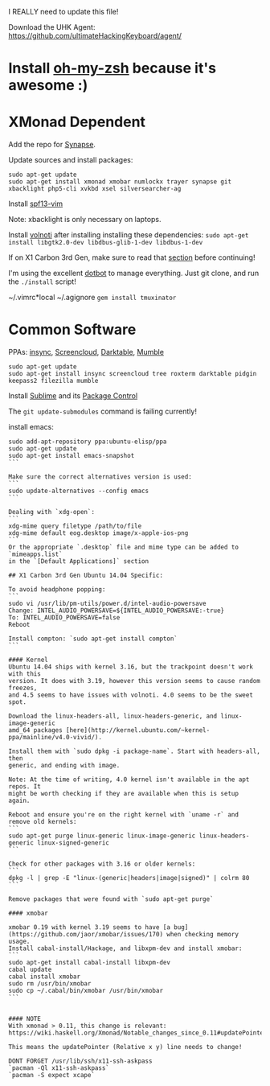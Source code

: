 I REALLY need to update this file!

Download the UHK Agent: https://github.com/ultimateHackingKeyboard/agent/

# Install [oh-my-zsh](https://github.com/robbyrussell/oh-my-zsh) because it's awesome :)

XMonad Dependent
================

Add the repo for [Synapse](https://launchpad.net/~synapse-core/+archive/ubuntu/testing).

Update sources and install packages:
```
sudo apt-get update
sudo apt-get install xmonad xmobar numlockx trayer synapse git xbacklight php5-cli xvkbd xsel silversearcher-ag
```

Install [spf13-vim](https://github.com/spf13/spf13-vim)

Note: xbacklight is only necessary on laptops.

Install [volnoti](https://github.com/hcchu/volnoti#compilation-from-source-archive)
after installing installing these dependencies: `sudo apt-get install libgtk2.0-dev libdbus-glib-1-dev libdbus-1-dev`

If on X1 Carbon 3rd Gen, make sure to read that [section](#x1-carbon-3rd-gen-ubuntu-1404-specific)
before continuing!

I'm using the excellent [dotbot](https://github.com/anishathalye/dotbot) to
manage everything. Just git clone, and run the `./install` script!

~/.vimrc\*local ~/.agignore
`gem install tmuxinator`


Common Software
===============

PPAs:
[insync](https://www.insynchq.com/downloads),
[Screencloud](https://screencloud.net/#download),
[Darktable](https://launchpad.net/~pmjdebruijn/+archive/ubuntu/darktable-release),
[Mumble](https://wiki.mumble.info/wiki/Installing_Mumble#Ubuntu)

```
sudo apt-get update
sudo apt-get install insync screencloud tree roxterm darktable pidgin keepass2 filezilla mumble
```

Install [Sublime](http://www.sublimetext.com/) and its [Package Control](https://packagecontrol.io/installation)

The `git update-submodules` command is failing currently!

install emacs:
``````
sudo add-apt-repository ppa:ubuntu-elisp/ppa
sudo apt-get update
sudo apt-get install emacs-snapshot
```

Make sure the correct alternatives version is used:
```
sudo update-alternatives --config emacs
```

Dealing with `xdg-open`:
```
xdg-mime query filetype /path/to/file
xdg-mime default eog.desktop image/x-apple-ios-png
```
Or the appropriate `.desktop` file and mime type can be added to `mimeapps.list`
in the `[Default Applications]` section

## X1 Carbon 3rd Gen Ubuntu 14.04 Specific:

To avoid headphone popping:
```
sudo vi /usr/lib/pm-utils/power.d/intel-audio-powersave
Change: INTEL_AUDIO_POWERSAVE=${INTEL_AUDIO_POWERSAVE:-true}
To: INTEL_AUDIO_POWERSAVE=false
Reboot

Install compton: `sudo apt-get install compton`
```

#### Kernel
Ubuntu 14.04 ships with kernel 3.16, but the trackpoint doesn't work with this
version. It does with 3.19, however this version seems to cause random freezes,
and 4.5 seems to have issues with volnoti. 4.0 seems to be the sweet spot.

Download the linux-headers-all, linux-headers-generic, and linux-image-generic
amd_64 packages [here](http://kernel.ubuntu.com/~kernel-ppa/mainline/v4.0-vivid/).

Install them with `sudo dpkg -i package-name`. Start with headers-all, then
generic, and ending with image.

Note: At the time of writing, 4.0 kernel isn't available in the apt repos. It
might be worth checking if they are available when this is setup again.

Reboot and ensure you're on the right kernel with `uname -r` and remove old kernels:
```
sudo apt-get purge linux-generic linux-image-generic linux-headers-generic linux-signed-generic
```

Check for other packages with 3.16 or older kernels:
```
dpkg -l | grep -E "linux-(generic|headers|image|signed)" | colrm 80
```

Remove packages that were found with `sudo apt-get purge`

#### xmobar

xmobar 0.19 with kernel 3.19 seems to have [a bug](https://github.com/jaor/xmobar/issues/170) when checking memory usage.
Install cabal-install/Hackage, and libxpm-dev and install xmobar:
```
sudo apt-get install cabal-install libxpm-dev
cabal update
cabal install xmobar
sudo rm /usr/bin/xmobar
sudo cp ~/.cabal/bin/xmobar /usr/bin/xmobar
```


#### NOTE
With xmonad > 0.11, this change is relevant:
https://wiki.haskell.org/Xmonad/Notable_changes_since_0.11#updatePointer

This means the updatePointer (Relative x y) line needs to change!

DONT FORGET /usr/lib/ssh/x11-ssh-askpass
`pacman -Ql x11-ssh-askpass`
`pacman -S expect xcape`
